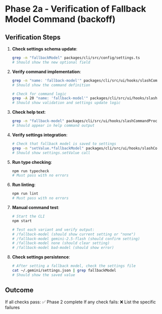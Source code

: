 # Phase 2a - Verification of Fallback Model Command (backoff)

## Verification Steps

1. **Check settings schema update**:

   ```bash
   grep -n "fallbackModel" packages/cli/src/config/settings.ts
   # Should show the new optional field
   ```

2. **Verify command implementation**:

   ```bash
   grep -n "name: 'fallback-model'" packages/cli/src/ui/hooks/slashCommandProcessor.ts
   # Should show the command definition

   # Check for command logic
   grep -A 20 "name: 'fallback-model'" packages/cli/src/ui/hooks/slashCommandProcessor.ts
   # Should show validation and settings update logic
   ```

3. **Check help text**:

   ```bash
   grep -n "fallback-model" packages/cli/src/ui/hooks/slashCommandProcessor.ts
   # Should appear in help command output
   ```

4. **Verify settings integration**:

   ```bash
   # Check that fallback model is saved to settings
   grep -n "setValue.*fallbackModel" packages/cli/src/ui/hooks/slashCommandProcessor.ts
   # Should show settings.setValue call
   ```

5. **Run type checking**:

   ```bash
   npm run typecheck
   # Must pass with no errors
   ```

6. **Run linting**:

   ```bash
   npm run lint
   # Must pass with no errors
   ```

7. **Manual command test**:

   ```bash
   # Start the CLI
   npm start

   # Test each variant and verify output:
   # /fallback-model (should show current setting or "none")
   # /fallback-model gemini-2.5-flash (should confirm setting)
   # /fallback-model none (should clear setting)
   # /fallback-model bad-model (should show error)
   ```

8. **Check settings persistence**:
   ```bash
   # After setting a fallback model, check the settings file
   cat ~/.gemini/settings.json | grep fallbackModel
   # Should show the saved value
   ```

## Outcome

If all checks pass: ✅ Phase 2 complete
If any check fails: ❌ List the specific failures
